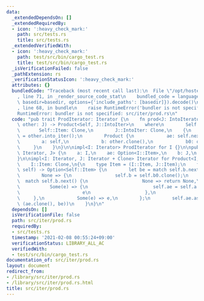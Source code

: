 ```yaml
---
data:
  _extendedDependsOn: []
  _extendedRequiredBy:
  - icon: ':heavy_check_mark:'
    path: src/tests.rs
    title: src/tests.rs
  _extendedVerifiedWith:
  - icon: ':heavy_check_mark:'
    path: test/src/bin/cargo_test.rs
    title: test/src/bin/cargo_test.rs
  _isVerificationFailed: false
  _pathExtension: rs
  _verificationStatusIcon: ':heavy_check_mark:'
  attributes: {}
  bundledCode: "Traceback (most recent call last):\n  File \"/opt/hostedtoolcache/Python/3.9.1/x64/lib/python3.9/site-packages/onlinejudge_verify/documentation/build.py\"\
    , line 71, in _render_source_code_stat\n    bundled_code = language.bundle(stat.path,\
    \ basedir=basedir, options={'include_paths': [basedir]}).decode()\n  File \"/opt/hostedtoolcache/Python/3.9.1/x64/lib/python3.9/site-packages/onlinejudge_verify/languages/user_defined.py\"\
    , line 68, in bundle\n    raise RuntimeError('bundler is not specified: {}'.format(path.as_posix()))\n\
    RuntimeError: bundler is not specified: src/iter/prod.rs\n"
  code: "pub trait ProdIterator: Iterator {\n    fn prod<J: IntoIterator>(mut self,\
    \ other: J) -> Product<Self, J::IntoIter>\n    where\n        Self: Sized,\n \
    \       Self::Item: Clone,\n        J::IntoIter: Clone,\n    {\n        let other\
    \ = other.into_iter();\n        Product {\n            ae: self.next(),\n    \
    \        a: self,\n            b: other.clone(),\n            b0: other,\n   \
    \     }\n    }\n}\n\nimpl<I: Iterator> ProdIterator for I {}\n\npub struct Product<I:\
    \ Iterator, J> {\n    a: I,\n    ae: Option<I::Item>,\n    b: J,\n    b0: J,\n\
    }\n\nimpl<I: Iterator, J: Iterator + Clone> Iterator for Product<I, J>\nwhere\n\
    \    I::Item: Clone,\n{\n    type Item = (I::Item, J::Item);\n    fn next(&mut\
    \ self) -> Option<Self::Item> {\n        let be = match self.b.next() {\n    \
    \        None => {\n                self.b = self.b0.clone();\n              \
    \  match self.b.next() {\n                    None => return None,\n         \
    \           Some(e) => {\n                        self.ae = self.a.next();\n \
    \                       e\n                    },\n                }\n       \
    \     },\n            Some(e) => e,\n        };\n        self.ae.as_ref().map(|ae|\
    \ (ae.clone(), be))\n    }\n}\n"
  dependsOn: []
  isVerificationFile: false
  path: src/iter/prod.rs
  requiredBy:
  - src/tests.rs
  timestamp: '2021-02-08 00:55:24+09:00'
  verificationStatus: LIBRARY_ALL_AC
  verifiedWith:
  - test/src/bin/cargo_test.rs
documentation_of: src/iter/prod.rs
layout: document
redirect_from:
- /library/src/iter/prod.rs
- /library/src/iter/prod.rs.html
title: src/iter/prod.rs
---
```

